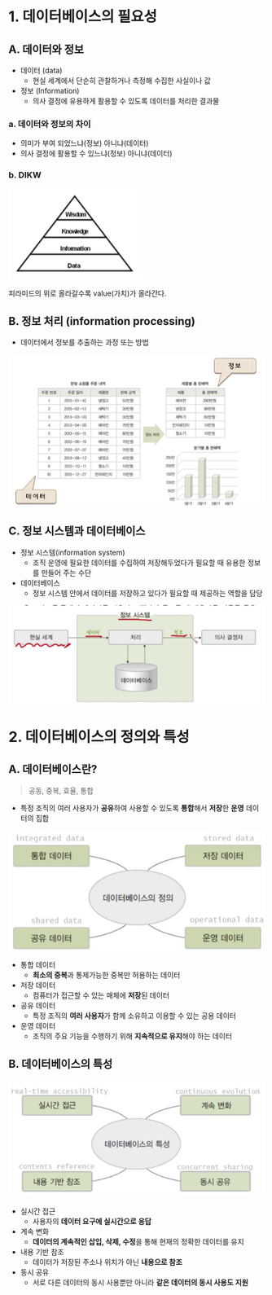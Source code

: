 # 1. 데이터베이스의 필요성

## A. 데이터와 정보

- 데이터 (data)
	- 현실 세계에서 단순히 관찰하거나 측정해 수집한 사실이나 값
- 정보 (Information)
	- 의사 결정에 유용하게 활용할 수 있도록 데이터를 처리한 결과물

### a. 데이터와 정보의 차이

- 의미가 부여 되었느냐(정보) 아니냐(데이터)
- 의사 결정에 활용할 수 있느냐(정보) 아니냐(데이터)

### b. DIKW

![](/bin/db_image/db_1_1.png)

피라미드의 위로 올라갈수록 value(가치)가 올라간다.

## B. 정보 처리 (information processing)

- 데이터에서 정보를 추출하는 과정 또는 방법

![](/bin/db_image/db_1_2.png)

## C. 정보 시스템과 데이터베이스

- 정보 시스템(information system)
	- 조직 운영에 필요한 데이터를 수집하여 저장해두었다가 필요할 때 유용한 정보를 만들어 주는 수단
- 데이터베이스
	- 정보 시스템 안에서 데이터를 저장하고 있다가 필요할 때 제공하는 역할을 담당

![](/bin/db_image/db_1_3.png)

# 2. 데이터베이스의 정의와 특성

## A. 데이터베이스란?

> 공동, 중복, 효율, 통합

- 특정 조직의 여러 사용자가 **공유**하여 사용할 수 있도록 **통합**해서 **저장**한 **운영** 데이터의 집합

![](/bin/db_image/db_1_4.png)

- 통합 데이터
	- **최소의 중복**과 통제가능한 중복만 허용하는 데이터
- 저장 데이터
	- 컴퓨터가 접근할 수 있는 매체에 **저장**된 데이터
- 공유 데이터
	- 특정 조직의 **여러 사용자**가 함께 소유하고 이용할 수 있는 공용 데이터
- 운영 데이터
	- 조직의 주요 기능을 수행하기 위해 **지속적으로 유지**해야 하는 데이터

## B. 데이터베이스의 특성

![](/bin/db_image/db_1_5.png)

- 실시간 접근
	- 사용자의 **데이터 요구에 실시간으로 응답**
- 계속 변화
	- **데이터의 계속적인 삽입, 삭제, 수정**을 통해 현재의 정확한 데이터를 유지
- 내용 기반 참조
	- 데이터가 저장된 주소나 위치가 아닌 **내용으로 참조**
- 동시 공유
	- 서로 다른 데이터의 동시 사용뿐만 아니라 **같은 데이터의 동시 사용도 지원**